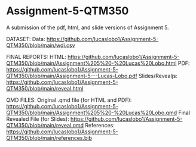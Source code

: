 # Assignment-5-QTM350
A submission of the pdf, html, and slide versions of Assignment 5.

DATASET:
Data: https://github.com/lucaslobo1/Assignment-5-QTM350/blob/main/wdi.csv

FINAL REPORTS:
HTML: https://github.com/lucaslobo1/Assignment-5-QTM350/blob/main/Assignment%205%20-%20Lucas%20Lobo.html
PDF: https://github.com/lucaslobo1/Assignment-5-QTM350/blob/main/Assignment-5---Lucas-Lobo.pdf
Slides/Revealjs: https://github.com/lucaslobo1/Assignment-5-QTM350/blob/main/reveal.html

QMD FILES:
Original .qmd file (for HTML and PDF): https://github.com/lucaslobo1/Assignment-5-QTM350/blob/main/Assignment%205%20-%20Lucas%20Lobo.qmd
Final Revealed File (for Slides): https://github.com/lucaslobo1/Assignment-5-QTM350/blob/main/reveal.qmd
References: https://github.com/lucaslobo1/Assignment-5-QTM350/blob/main/references.bib
